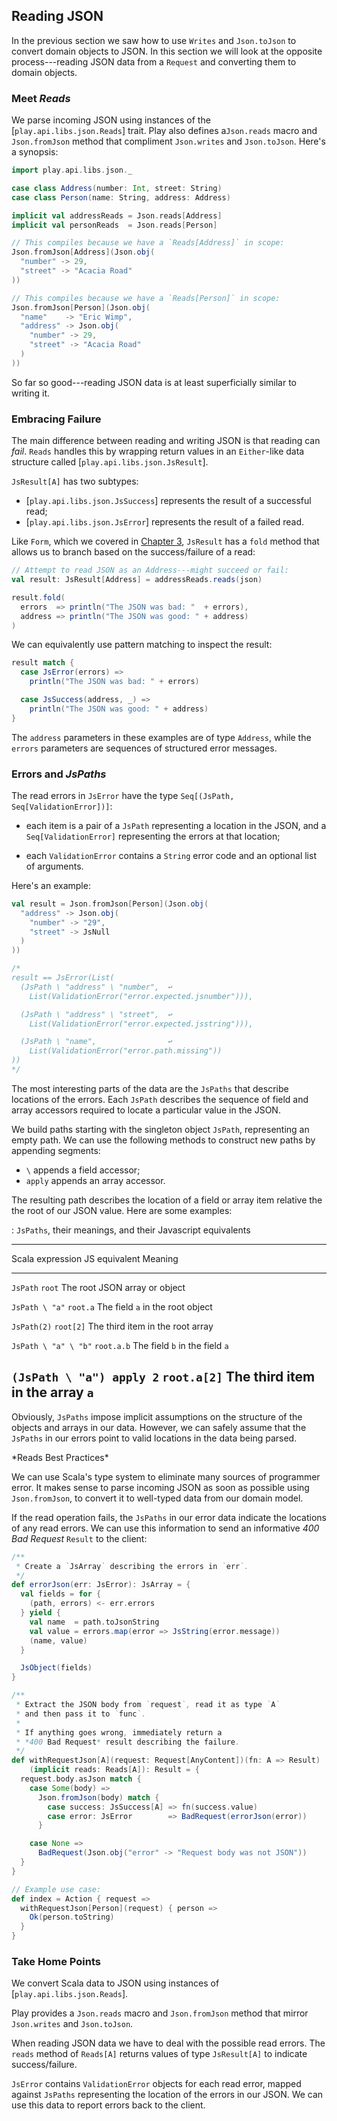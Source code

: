 ## Reading JSON

In the previous section we saw how to use `Writes` and `Json.toJson` to convert domain objects to JSON. In this section we will look at the opposite process---reading JSON data from a `Request` and converting them to domain objects.

### Meet *Reads*

We parse incoming JSON using instances of the [`play.api.libs.json.Reads`] trait. Play also defines a`Json.reads` macro and `Json.fromJson` method that compliment `Json.writes` and `Json.toJson`. Here's a synopsis:

~~~ scala
import play.api.libs.json._

case class Address(number: Int, street: String)
case class Person(name: String, address: Address)

implicit val addressReads = Json.reads[Address]
implicit val personReads  = Json.reads[Person]

// This compiles because we have a `Reads[Address]` in scope:
Json.fromJson[Address](Json.obj(
  "number" -> 29,
  "street" -> "Acacia Road"
))

// This compiles because we have a `Reads[Person]` in scope:
Json.fromJson[Person](Json.obj(
  "name"    -> "Eric Wimp",
  "address" -> Json.obj(
    "number" -> 29,
    "street" -> "Acacia Road"
  )
))
~~~

So far so good---reading JSON data is at least superficially similar to writing it.

### Embracing Failure

The main difference between reading and writing JSON is that reading can *fail*. `Reads` handles this by wrapping return values in an `Either`-like data structure called [`play.api.libs.json.JsResult`].

`JsResult[A]` has two subtypes:

 - [`play.api.libs.json.JsSuccess`] represents the result of a successful read;
 - [`play.api.libs.json.JsError`] represents the result of a failed read.

Like `Form`, which we covered in [Chapter 3](#chapter3), `JsResult` has a `fold` method that allows us to branch based on the success/failure of a read:

~~~ scala
// Attempt to read JSON as an Address---might succeed or fail:
val result: JsResult[Address] = addressReads.reads(json)

result.fold(
  errors  => println("The JSON was bad: "  + errors),
  address => println("The JSON was good: " + address)
)
~~~

We can equivalently use pattern matching to inspect the result:

~~~ scala
result match {
  case JsError(errors) =>
    println("The JSON was bad: " + errors)

  case JsSuccess(address, _) =>
    println("The JSON was good: " + address)
}
~~~

The `address` parameters in these examples are of type `Address`, while the `errors` parameters are sequences of structured error messages.

### Errors and *JsPaths*

The read errors in `JsError` have the type `Seq[(JsPath, Seq[ValidationError])]`:

 - each item is a pair of a `JsPath` representing a location in the JSON,
   and a `Seq[ValidationError]` representing the errors at that location;

 - each `ValidationError` contains a `String` error code and an optional list of arguments.

Here's an example:

~~~ scala
val result = Json.fromJson[Person](Json.obj(
  "address" -> Json.obj(
    "number" -> "29",
    "street" -> JsNull
  )
))

/*
result == JsError(List(
  (JsPath \ "address" \ "number",  ↩
    List(ValidationError("error.expected.jsnumber"))),

  (JsPath \ "address" \ "street",  ↩
    List(ValidationError("error.expected.jsstring"))),

  (JsPath \ "name",                ↩
    List(ValidationError("error.path.missing"))
))
*/
~~~

The most interesting parts of the data are the `JsPaths` that describe locations of the errors. Each `JsPath` describes the sequence of field and array accessors required to locate a particular value in the JSON.

We build paths starting with the singleton object `JsPath`, representing an empty path. We can use the following methods to construct new paths by appending segments:

 - `\` appends a field accessor;
 - `apply` appends an array accessor.

The resulting path describes the location of a field or array item relative the the root of our JSON value. Here are some examples:

: `JsPaths`, their meanings, and their Javascript equivalents

---------------------------------------------------------------------------
Scala expression          JS equivalent  Meaning
------------------------- -------------- ----------------------------------
`JsPath`                  `root`         The root JSON array or object

`JsPath \ "a"`            `root.a`       The field `a` in the root object

`JsPath(2)`               `root[2]`      The third item in the root array

`JsPath \ "a" \ "b"`      `root.a.b`     The field `b` in the field `a`

`(JsPath \ "a") apply 2`  `root.a[2]`    The third item in the array `a`
---------------------------------------------------------------------------

Obviously, `JsPaths` impose implicit assumptions on the structure of the objects and arrays in our data. However, we can safely assume that the `JsPaths` in our errors point to valid locations in the data being parsed.

<div class="callout callout-info">
*Reads Best Practices*

We can use Scala's type system to eliminate many sources of programmer error. It makes sense to parse incoming JSON as soon as possible using `Json.fromJson`, to convert it to well-typed data from our domain model.

If the read operation fails, the `JsPaths` in our error data indicate the locations of any read errors. We can use this information to send an informative *400 Bad Request* `Result` to the client:

~~~ scala
/**
 * Create a `JsArray` describing the errors in `err`.
 */
def errorJson(err: JsError): JsArray = {
  val fields = for {
    (path, errors) <- err.errors
  } yield {
    val name  = path.toJsonString
    val value = errors.map(error => JsString(error.message))
    (name, value)
  }

  JsObject(fields)
}

/**
 * Extract the JSON body from `request`, read it as type `A`
 * and then pass it to `func`.
 *
 * If anything goes wrong, immediately return a
 * *400 Bad Request* result describing the failure.
 */
def withRequestJson[A](request: Request[AnyContent])(fn: A => Result)
    (implicit reads: Reads[A]): Result = {
  request.body.asJson match {
    case Some(body) =>
      Json.fromJson(body) match {
        case success: JsSuccess[A] => fn(success.value)
        case error: JsError        => BadRequest(errorJson(error))
      }

    case None =>
      BadRequest(Json.obj("error" -> "Request body was not JSON"))
  }
}

// Example use case:
def index = Action { request =>
  withRequestJson[Person](request) { person =>
    Ok(person.toString)
  }
}
~~~
</div>

### Take Home Points

We convert Scala data to JSON using instances of [`play.api.libs.json.Reads`].

Play provides a `Json.reads` macro and `Json.fromJson` method that mirror `Json.writes` and `Json.toJson`.

When reading JSON data we have to deal with the possible read errors. The `reads` method of `Reads[A]` returns values of type `JsResult[A]` to indicate success/failure.

`JsError` contains `ValidationError` objects for each read error, mapped against `JsPaths` representing the location of the errors in our JSON. We can use this data to report errors back to the client.
